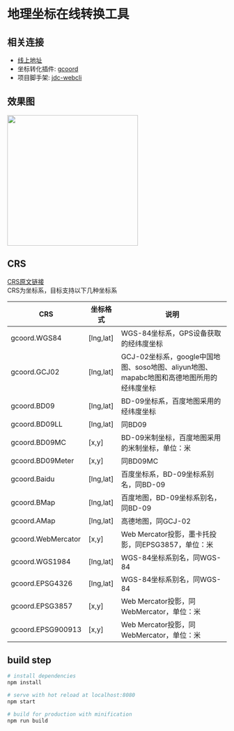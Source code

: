 # 地理坐标在线转换工具

## 相关连接
- [线上地址](https://zhaowhy.github.io/coordinate/#/) 
- 坐标转化插件: [gcoord](https://www.npmjs.com/package/gcoord)
- 项目脚手架: [jdc-webcli](https://www.npmjs.com/package/jdc-webcli)

## 效果图
<img src="./src/assets/效果截图.png" height = "300" alt="" />

## CRS
[CRS原文链接](https://github.com/hujiulong/gcoord#crs)  
CRS为坐标系，目标支持以下几种坐标系

| CRS    | 坐标格式   | 说明 |
| --------           | --------- | ----- |
| gcoord.WGS84       | [lng,lat] | WGS-84坐标系，GPS设备获取的经纬度坐标   |
| gcoord.GCJ02       | [lng,lat] | GCJ-02坐标系，google中国地图、soso地图、aliyun地图、mapabc地图和高德地图所用的经纬度坐标   |
| gcoord.BD09        | [lng,lat] | BD-09坐标系，百度地图采用的经纬度坐标    |
| gcoord.BD09LL      | [lng,lat] | 同BD09  |
| gcoord.BD09MC      | [x,y]     | BD-09米制坐标，百度地图采用的米制坐标，单位：米  |
| gcoord.BD09Meter   | [x,y]     | 同BD09MC |
| gcoord.Baidu       | [lng,lat] | 百度坐标系，BD-09坐标系别名，同BD-09  |
| gcoord.BMap        | [lng,lat] | 百度地图，BD-09坐标系别名，同BD-09  |
| gcoord.AMap        | [lng,lat] | 高德地图，同GCJ-02  |
| gcoord.WebMercator | [x,y]     | Web Mercator投影，墨卡托投影，同EPSG3857，单位：米 |
| gcoord.WGS1984     | [lng,lat] | WGS-84坐标系别名，同WGS-84  |
| gcoord.EPSG4326    | [lng,lat] | WGS-84坐标系别名，同WGS-84  |
| gcoord.EPSG3857    | [x,y]     | Web Mercator投影，同WebMercator，单位：米  |
| gcoord.EPSG900913  | [x,y]     | Web Mercator投影，同WebMercator，单位：米  |


## build step

``` bash
# install dependencies
npm install

# serve with hot reload at localhost:8080
npm start

# build for production with minification
npm run build
```
